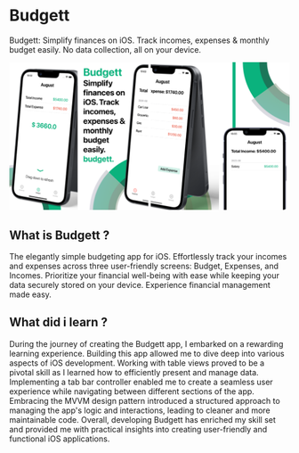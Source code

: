 
# Budgett

Budgett: Simplify finances on iOS. Track incomes, expenses & monthly budget easily. No data collection, all on your device.


![](https://github.com/ggokoglann/BudgetApp/blob/main/Budget%20App%20Design/AppStoreImage.png)

    
## What is Budgett ?

The elegantly simple budgeting app for iOS. Effortlessly track your incomes and expenses across three user-friendly screens: Budget, Expenses, and Incomes. Prioritize your financial well-being with ease while keeping your data securely stored on your device. Experience financial management made easy.

  
## What did i learn ?
During the journey of creating the Budgett app, I embarked on a rewarding learning experience. Building this app allowed me to dive deep into various aspects of iOS development. Working with table views proved to be a pivotal skill as I learned how to efficiently present and manage data. Implementing a tab bar controller enabled me to create a seamless user experience while navigating between different sections of the app. Embracing the MVVM design pattern introduced a structured approach to managing the app's logic and interactions, leading to cleaner and more maintainable code. Overall, developing Budgett has enriched my skill set and provided me with practical insights into creating user-friendly and functional iOS applications.